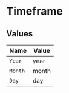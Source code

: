 # Timeframe


## Values

| Name    | Value   |
| ------- | ------- |
| `Year`  | year    |
| `Month` | month   |
| `Day`   | day     |